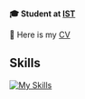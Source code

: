 **🎓 Student at [IST](https://tecnico.ulisboa.pt/pt/)**

🔖 Here is my [CV](CV-English.pdf)


## Skills
[![My Skills](https://skillicons.dev/icons?i=anaconda,arduino,c,cpp,cmake,docker,figma,git,github,gitlab,grafana,java,octave,p5js,postgres,py,pytorch)](https://skillicons.dev)
